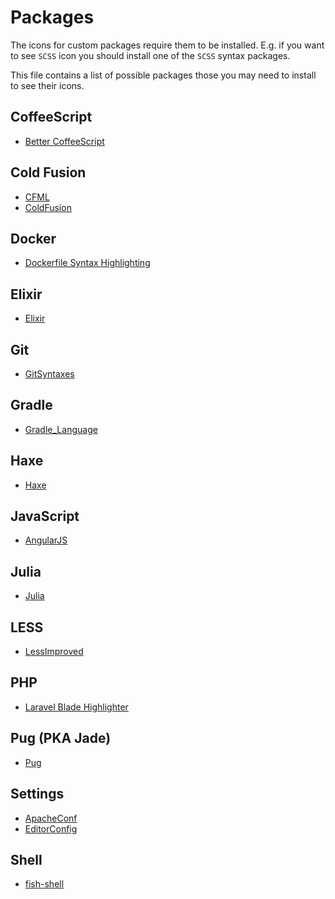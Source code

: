 # Packages

The icons for custom packages require them to be installed. E.g. if you want to see `SCSS` icon you should install one of the `SCSS` syntax packages.

This file contains a list of possible packages those you may need to install to see their icons.

## CoffeeScript

- [Better CoffeeScript](https://packagecontrol.io/packages/Better%20CoffeeScript)

## Cold Fusion

- [CFML](https://packagecontrol.io/packages/CFML)
- [ColdFusion](https://github.com/SublimeText/ColdFusion/tree/st3-readme)

## Docker

- [Dockerfile Syntax Highlighting](https://packagecontrol.io/packages/Dockerfile%20Syntax%20Highlighting)

## Elixir

- [Elixir](https://packagecontrol.io/packages/Elixir)

## Git

- [GitSyntaxes](https://packagecontrol.io/packages/GitSyntaxes)

## Gradle

- [Gradle_Language](https://packagecontrol.io/packages/Gradle_Language)

## Haxe

- [Haxe](https://packagecontrol.io/packages/Haxe)

## JavaScript

- [AngularJS](https://packagecontrol.io/packages/AngularJS)

## Julia

- [Julia](https://packagecontrol.io/packages/Julia)

## LESS

- [LessImproved](https://packagecontrol.io/packages/LessImproved)

## PHP

- [Laravel Blade Highlighter](https://packagecontrol.io/packages/Laravel%20Blade%20Highlighter)

## Pug (PKA Jade)

- [Pug](https://github.com/davidrios/pug-tmbundle)

## Settings

- [ApacheConf](https://packagecontrol.io/packages/ApacheConf.tmLanguage)
- [EditorConfig](https://packagecontrol.io/packages/EditorConfig)

## Shell

- [fish-shell](https://packagecontrol.io/packages/fish-shell)
